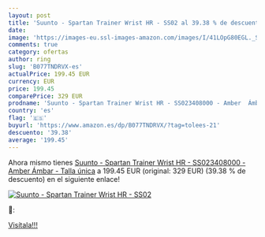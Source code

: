 ```yaml
---
layout: post
title: 'Suunto - Spartan Trainer Wrist HR - SS02 al 39.38 % de descuento'
date: 
image: 'https://images-eu.ssl-images-amazon.com/images/I/41LOpG80EGL._SL200_.jpg'
comments: true
category: ofertas
author: ring
slug: 'B077TNDRVX-es'
actualPrice: 199.45 EUR
currency: EUR
price: 199.45
comparePrice: 329 EUR
prodname: 'Suunto - Spartan Trainer Wrist HR - SS023408000 - Amber  Ámbar  - Talla única'
country: 'es'
flag: '🇪🇸'
buyurl: 'https://www.amazon.es/dp/B077TNDRVX/?tag=tolees-21'
descuento: '39.38'
average: '199.45'
---
```


Ahora mismo tienes [Suunto - Spartan Trainer Wrist HR - SS023408000 - Amber  Ámbar  - Talla única](https://www.amazon.es/dp/B077TNDRVX/?tag=tolees-21) a 199.45 EUR (original: 329 EUR) (39.38 %  de descuento) en el siguiente enlace!

[![Suunto - Spartan Trainer Wrist HR - SS02](https://images-eu.ssl-images-amazon.com/images/I/41LOpG80EGL._SL200_.jpg)](https://www.amazon.es/dp/B077TNDRVX/?tag=tolees-21)

🔎:


[Visítala!!!](https://www.amazon.es/dp/B077TNDRVX/?tag=tolees-21)
